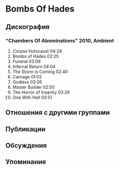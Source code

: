 # Bombs Of Hades



## Дискография

### "Chambers Of Abominations" 2010, Ambient

01. Corpse Holocaust 04:24
02. Bombs of Hades 02:25
03. Funeral 03:09
04. Infernal Return 04:04
05. The Storm is Coming 02:40
06. Carnage 01:02
07. Godless 03:26
08. Master Builder 02:50
09. The Horror of Insanity 03:28
10. One With Hell 03:51


## Отношения с другими группами


## Публикации


## Обсуждения


## Упоминания

